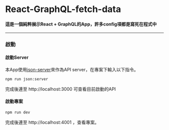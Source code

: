 # React-GraphQL-fetch-data

#### 這是一個純粹展示React + GraphQL的App，許多config項都是寫死在程式中

---

### 啟動

#### 啟動Server
本App使用[json-server](https://github.com/typicode/json-server)來作為API server，在專案下輸入以下指令。

``
npm run json:server
``

完成後連至 http://localhost:3000 可查看目前啟動的API

#### 啟動專案

``
npm run dev
``

完成後連至 http://localhost:4001 ，查看專案。




